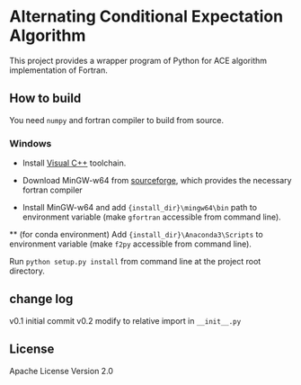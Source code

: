 # Alternating Conditional Expectation Algorithm

This project provides a wrapper program of Python for ACE algorithm implementation of Fortran.

## How to build
You need `numpy` and fortran compiler to build from source.

### Windows

* Install [Visual C++](https://blogs.msdn.microsoft.com/vcblog/2017/03/07/msvc-the-best-choice-for-windows/) toolchain.

* Download MinGW-w64 from [sourceforge](https://sourceforge.net/projects/mingw-w64/files/latest/download?source=typ_redirect), which provides the necessary fortran compiler

* Install MinGW-w64 and add `{install_dir}\mingw64\bin` path to environment variable (make `gfortran` accessible from command line).

** (for conda environment) Add `{install_dir}\Anaconda3\Scripts` to environment variable (make `f2py` accessible from command line).

Run `python setup.py install` from command line at the project root directory.

## change log
v0.1 initial commit
v0.2 modify to relative import in `__init__.py`

## License

Apache License Version 2.0